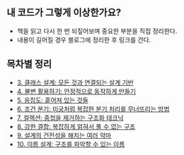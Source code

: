 ## 내 코드가 그렇게 이상한가요?
- 책을 읽고 다시 한 번 되짚어보며 중요한 부분을 직접 정리한다.
- 내용이 길어질 경우 블로그에 정리한 후 링크를 건다.

## 목차별 정리
-   [3. 클래스 설계: 모든 것과 연결되는 설계 기반](./3.%20클래스%20설계_모든%20것과%20연결되는%20설계%20기반/)
-   [4. 불변 활용하기: 안정적으로 동작하게 만들기](./4.%20불변%20활용하기_안정적으로%20동작하게%20만들기/)
-   [5. 응집도: 흩어져 있는 것들](./5.%20응집도_흩어져%20있는%20것들/)
-   [6. 조건 분기: 미궁처럼 복잡한 분기 처리를 무너뜨리는 방법](./6.%20조건%20분기_미궁처럼%20복잡한%20분기%20처리를%20무너뜨리는%20방법/)
-   [7. 컬렉션: 중첩을 제거하는 구조화 테크닉](./7.%20컬렉션_중첩을%20제거하는%20구조화%20테크닉/)
-   [8. 강한 결합: 복잡하게 얽혀서 풀 수 없는 구조](./8.%20강한%20결합_복잡하게%20얽혀서%20풀%20수%20없는%20구조/)
-   [9. 설계의 건전성을 해치는 여러 악마](./9.%20설계의%20건전성을%20해치는%20여러%20악마/)
-   [10. 이름 설계: 구조를 파악할 수 있는 이름](./10.%20이름%20설계_구조를%20파악할%20수%20있는%20이름/)

